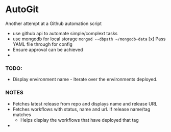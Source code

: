 # AutoGit
Another attempt at a Github automation script 

- use github api to automate simple/complext tasks 
- use mongodb for local storage `mongod --dbpath ~/mongodb-data`
[x] Pass YAML file through for config
- Ensure approval can be achieved
-

### TODO: 
- Display environment name - Iterate over the environments deployed. 
### NOTES 
- Fetches latest release from repo and displays name and release URL
- Fetches workflows with status, name and url. If release name/tag matches
    - Helps display the workflows that have deployed that tag
-
